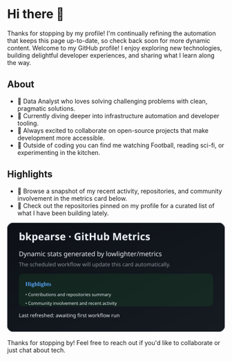 # Hi there 👋

Thanks for stopping by my profile! I'm continually refining the automation that keeps this page up-to-date, so check back soon for more dynamic content.
Welcome to my GitHub profile! I enjoy exploring new technologies, building delightful developer experiences, and sharing what I learn along the way.

## About
- 💼 Data Analyst who loves solving challenging problems with clean, pragmatic solutions.
- 🌱 Currently diving deeper into infrastructure automation and developer tooling.
- 🤝 Always excited to collaborate on open-source projects that make development more accessible.
- 🎯 Outside of coding you can find me watching Football, reading sci-fi, or experimenting in the kitchen.

## Highlights
- 📌 Browse a snapshot of my recent activity, repositories, and community involvement in the metrics card below.
- 🧰 Check out the repositories pinned on my profile for a curated list of what I have been building lately.

![GitHub Metrics](./metrics.svg)

Thanks for stopping by! Feel free to reach out if you'd like to collaborate or just chat about tech.
